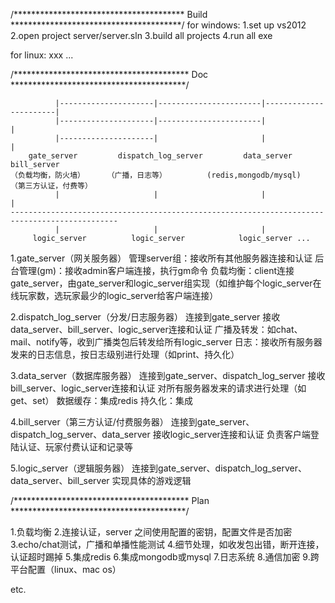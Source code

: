 /*************************************** Build ***************************************/
for windows:
	1.set up vs2012
	2.open project server/server.sln
	3.build all projects
	4.run all exe
	
for linux:
	xxx ...



/**************************************** Doc ****************************************/

			  |---------------------|-----------------------|-----------------------|
			  |---------------------|-----------------------|						|
			  |---------------------|						|						|
		gate_server 		dispatch_log_server     	data_server    		  	bill_server 
	（负载均衡，防火墙）     （广播，日志等） 		(redis,mongodb/mysql)	（第三方认证，付费等）
			  |					 	| 		   				| 			 		   	|
	----------------------------------------------------------------------------------------------
			  |					    |					    |
		 logic_server 		   logic_server 		   logic_server ...

1.gate_server（网关服务器）
  管理server组：接收所有其他服务器连接和认证
  后台管理(gm)：接收admin客户端连接，执行gm命令
  负载均衡：client连接gate_server，由gate_server和logic_server组实现（如维护每个logic_server在线玩家数，选玩家最少的logic_server给客户端连接）

2.dispatch_log_server（分发/日志服务器）
  连接到gate_server
  接收data_server、bill_server、logic_server连接和认证
  广播及转发：如chat、mail、notify等，收到广播类包后转发给所有logic_server
  日志：接收所有服务器发来的日志信息，按日志级别进行处理（如print、持久化）
  
3.data_server（数据库服务器）
  连接到gate_server、dispatch_log_server
  接收bill_server、logic_server连接和认证
  对所有服务器发来的请求进行处理（如get、set）
  数据缓存：集成redis
  持久化：集成
  
4.bill_server（第三方认证/付费服务器）
  连接到gate_server、dispatch_log_server、data_server
  接收logic_server连接和认证
  负责客户端登陆认证、玩家付费认证和记录等
  
5.logic_server（逻辑服务器）
  连接到gate_server、dispatch_log_server、data_server、bill_server
  实现具体的游戏逻辑



/**************************************** Plan ****************************************/

1.负载均衡
2.连接认证，server 之间使用配置的密钥，配置文件是否加密
3.echo/chat测试，广播和单播性能测试
4.细节处理，如收发包出错，断开连接，认证超时踢掉
5.集成redis
6.集成mongodb或mysql
7.日志系统
8.通信加密
9.跨平台配置（linux、mac os）

etc.

















  
  
  
  
  
  
  